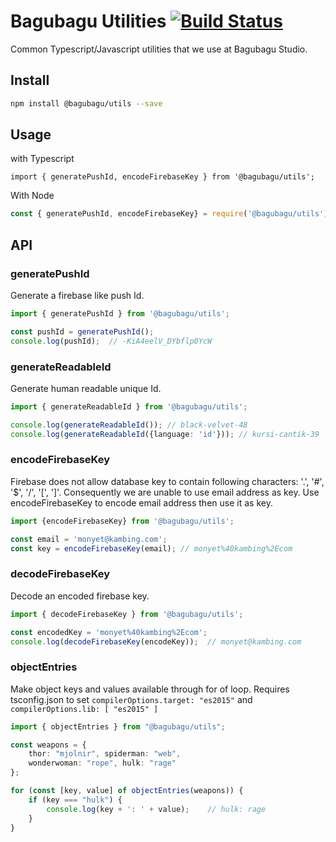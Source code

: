 # Bagubagu Utilities [![Build Status](https://travis-ci.org/bagubagu/utils.svg?branch=master)](https://travis-ci.org/bagubagu/utils)

Common Typescript/Javascript utilities that we use at Bagubagu Studio.

## Install

```bash
npm install @bagubagu/utils --save
```

## Usage

with Typescript

```tyescript
import { generatePushId, encodeFirebaseKey } from '@bagubagu/utils';
```

With Node

```javascript
const { generatePushId, encodeFirebaseKey} = require('@bagubagu/utils');
```

## API

### generatePushId

Generate a firebase like push Id.

```typescript
import { generatePushId } from '@bagubagu/utils';

const pushId = generatePushId();
console.log(pushId);  // -KiA4eelV_DYbflp0YcW
```

### generateReadableId

Generate human readable unique Id.

```typescript
import { generateReadableId } from '@bagubagu/utils';

console.log(generateReadableId()); // black-velvet-48
console.log(generateReadableId({language: 'id'})); // kursi-cantik-39
```

### encodeFirebaseKey

Firebase does not allow database key to contain following characters: '.', '#', '$', '/', '[', ']'.
Consequently we are unable to use email address as key. Use encodeFirebaseKey to
encode email address then use it as key.

```typescript
import {encodeFirebaseKey} from '@bagubagu/utils';

const email = 'monyet@kambing.com';
const key = encodeFirebaseKey(email); // monyet%40kambing%2Ecom 
```

### decodeFirebaseKey

Decode an encoded firebase key.

```typescript
import { decodeFirebaseKey } from '@bagubagu/utils';

const encodedKey = 'monyet%40kambing%2Ecom';
console.log(decodeFirebaseKey(encodeKey));  // monyet@kambing.com
```

### objectEntries

Make object keys and values available through for of loop.
Requires tsconfig.json to set
`compilerOptions.target: "es2015"` and `compilerOptions.lib: [ "es2015" ]`

```typescript
import { objectEntries } from "@bagubagu/utils";

const weapons = {
    thor: "mjolnir", spiderman: "web",
    wonderwoman: "rope", hulk: "rage"
};

for (const [key, value] of objectEntries(weapons)) {
    if (key === "hulk") {
        console.log(key + ': ' + value);    // hulk: rage
    }
}
```
